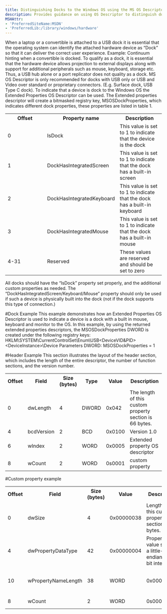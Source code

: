 ```yaml
---
title: Distinguishing Docks to the Windows OS using the MS OS Descriptor
description: Provides guidance on using OS Descriptor to distinguish docks
MSHAttr:
- 'PreferredSiteName:MSDN'
- 'PreferredLib:/library/windows/hardware'
---
```


When a laptop or a convertible is attached to a USB dock it is essential that the operating system can identify the attached hardware device as “Dock” so that it can deliver the correct user experience. Example: Continuum hinting when a convertible is docked. 
To qualify as a dock, it is essential that the hardware device allows projection to external displays along with support for additional peripherals such as mouse, keyboard, storage etc.  Thus, a USB hub alone or a port replicator does not quality as a dock. 
MS OS Descriptor is only recommended for docks with USB only or USB and Video over standard or proprietary connectors.  (E.g. Surface dock, USB Type C dock).
To indicate that a device is dock to the Windows OS the Extended Properties OS Descriptor can be used. The Extended properties descriptor will create a bitmasked registry key, MSOSDockProperties, which indicates different dock properties, these properties are listed in table 1.

<table>
<colgroup>
<col width="33%" />
<col width="33%" />
<col width="33%" />
</colgroup>
<tbody>
<tr>
<th>Offset</th>
<th>Property name</th>
<th>Description</th>
<tr class="odd">
<td>0</td>
<td>IsDock</td>
<td>This value is set to 1 to indicate that the device is the dock</td>
</tr>
<tr class="even">
<td>1</td>
<td>DockHasIntegratedScreen</td>
<td>This value is set to 1 to indicate that the dock has a built-in screen</td>
</tr>
<tr class="odd">
<td>2</td>
<td>DockHasIntegratedKeyboard</td>
<td>This value is set to 1 to indicate that the dock has a built-in keyboard</td>
</tr>
<tr class="even">
<td>3</td>
<td>DockHasIntegratedMouse</td>
<td>This value is set to 1 to indicate that the dock has a built-in mouse</td>
</tr>
<tr class="odd">
<td>4-31</td>
<td>Reserved</td>
<td>These values are reserved and should be set to zero</td>
</tr>
</table>
All docks should have the “IsDock” property set properly, and the additional custom properties as needed. The “DockHasIntegratedScreen/Keyboard/Mouse” property should only be used if such a device is physically built into the dock (not if the dock supports this type of connection.) 

#Dock Example
This example demonstrates how an Extended Properties OS Descriptor is used to indicate a device is a dock with a built in mouse, keyboard and monitor to the OS. In this example, by using the returned extended properties descriptors, the MSOSDockProperties DWORD is created under the following registry keys:
HKLM\SYSTEM\CurrentControlSet\Enum\USB\<DeviceVID&PID> \<DeviceInstance>\Device Parameters
DWORD: MSOSDockProperties = 1

#Header Example
This section illustrates the layout of the header section, which includes the length of the entire descriptor, the number of function sections, and the version number.

<table>
<colgroup>
<col />
<col />
<col />
<col />
<col />
<col />
</colgroup>
<tbody>
<tr>
<th>Offset</th>
<th>Field</th>
<th>Size (bytes)</th>
<th>Type</th>
<th>Value</th>
<th>Description</th>
<tr class="odd">
<td>0</td>
<td>dwLength</td>
<td>4</td>
<td>DWORD</td>
<td>0x042</td>
<td>The length of this custom property section is 66 bytes.</td>
</tr>
<tr class="even">
<td>4</td>
<td>bcdVersion</td>
<td>2</td>
<td>BCD</td>
<td>0x0100</td>
<td>Version 1.0</td>
</tr>
<tr class="odd">
<td>6</td>
<td>wIndex</td>
<td>2</td>
<td>WORD</td>
<td>0x0005</td>
<td>Extended property OS descriptor</td>
</tr>
<tr class="even">
<td>8</td>
<td>wCount</td>
<td>2</td>
<td>WORD</td>
<td>0s0001</td>
<td>custom property</td>
</tr>
</table>

#Custom property example
<table>
<colgroup>
<col width="20%" />
<col width="20%" />
<col width="20%" />
<col width="20%" />
<col width="20%" />
</colgroup>
<tbody>
<tr>
<th>Offset</th>
<th>Field</th>
<th>Size (bytes)</th>
<th>Value</th>
<th>Description</th>
<tr class="odd">
<td>0</td>
<td>dwSize</td>
<td>4</td>
<td>0x00000038</td>
<td>Length of this custom property section is 56 bytes.</td>
</tr>
<tr class="even">
<td>4</td>
<td>dwPropertyDataType</td>
<td>42</td>
<td>0x00000004 </td>
<td>Property value stores a little-endian 32-bit integer.</td>
</tr>
<tr class="odd">
<td>10</td>
<td>wPropertyNameLength</td>
<td>38</td>
<td>WORD</td>
<td>0x00000026</td>
<td>Extended property OS descriptor</td>
</tr>
<tr class="even">
<td>8</td>
<td>wCount</td>
<td>2</td>
<td>WORD</td>
<td>0s0001</td>
<td>custom property</td>
</tr>
</table>